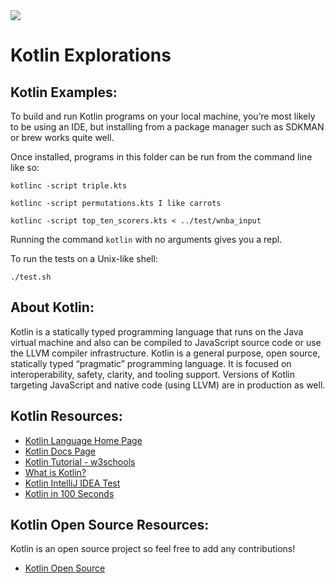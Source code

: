 <img src="https://raw.githubusercontent.com/rtoal/polyglot/master/docs/resources/kotlin-logo-64.png">

# Kotlin Explorations

## Kotlin Examples:

To build and run Kotlin programs on your local machine, you’re most likely to be using an IDE, but installing from a package manager such as SDKMAN or brew works quite well.

Once installed, programs in this folder can be run from the command line like so:

```
kotlinc -script triple.kts
```

```
kotlinc -script permutations.kts I like carrots
```

```
kotlinc -script top_ten_scorers.kts < ../test/wnba_input
```

Running the command `kotlin` with no arguments gives you a repl.

To run the tests on a Unix-like shell:

```
./test.sh
```

## About Kotlin:

Kotlin is a statically typed programming language that runs on the Java virtual machine and also can be compiled to JavaScript source code or use the LLVM compiler infrastructure. Kotlin is a general purpose, open source, statically typed “pragmatic” programming language. It is focused on interoperability, safety, clarity, and tooling support. Versions of Kotlin targeting JavaScript and native code (using LLVM) are in production as well.

## Kotlin Resources:

- [Kotlin Language Home Page](https://kotlinlang.org)
- [Kotlin Docs Page](https://kotlinlang.org/docs/home.html)
- [Kotlin Tutorial - w3schools](https://www.w3schools.com/KOTLIN/index.php)
- [What is Kotlin?](https://www.techtarget.com/whatis/definition/Kotlin)
- [Kotlin IntelliJ IDEA Test](https://www.jetbrains.com/help/idea/tdd-with-kotlin.html)
- [Kotlin in 100 Seconds](https://youtu.be/xT8oP0wy-A0)

## Kotlin Open Source Resources:

Kotlin is an open source project so feel free to add any contributions!

- [Kotlin Open Source](https://github.com/JetBrains/kotlin)
